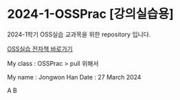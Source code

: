 # 2024-1-OSSPrac [강의실습용]
2024-1학기 OSS실습 교과목을 위한 repository 입니다.

[OSS실습 전자책 바로가기](https://wikidocs.net/book/13835)

My class : OSSPrac > pull 위해서

My name : Jongwon Han
Date : 27 March 2024

A
B